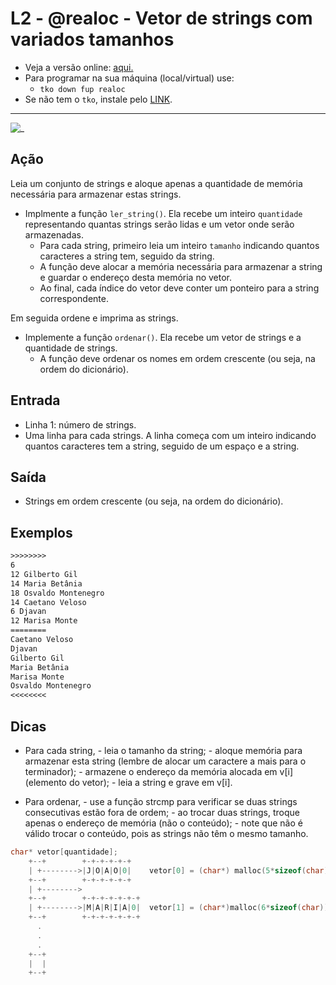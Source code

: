 # L2 - @realoc - Vetor de strings com variados tamanhos

- Veja a versão online: [aqui.](https://github.com/qxcodefup/arcade/blob/master/base/realoc/Readme.md)
- Para programar na sua máquina (local/virtual) use:
  - `tko down fup realoc`
- Se não tem o `tko`, instale pelo [LINK](https://github.com/senapk/tko#tko).

---

![_](https://raw.githubusercontent.com/qxcodefup/arcade/master/base/realoc/cover.jpg)

## Ação

Leia um conjunto de strings e aloque apenas a quantidade de memória necessária para armazenar estas strings.

- Implmente a função `ler_string()`. Ela recebe um inteiro `quantidade` representando quantas strings serão lidas e um vetor onde serão armazenadas.
  - Para cada string, primeiro leia um inteiro `tamanho` indicando quantos caracteres a string tem, seguido da string.
  - A função deve alocar a memória necessária para armazenar a string e guardar o endereço desta memória no vetor.
  - Ao final, cada índice do vetor deve conter um ponteiro para a string correspondente.

Em seguida ordene e imprima as strings.

- Implemente a função `ordenar()`. Ela recebe um vetor de strings e a quantidade de strings.
  - A função deve ordenar os nomes em ordem crescente (ou seja, na ordem do dicionário).

## Entrada

- Linha 1: número de strings.
- Uma linha para cada strings.
A linha começa com um inteiro indicando quantos caracteres tem a string,
seguido de um espaço e a string.
  
## Saída

- Strings em ordem crescente (ou seja, na ordem do dicionário).
  
## Exemplos

``` txt
>>>>>>>>
6
12 Gilberto Gil
14 Maria Betânia
18 Osvaldo Montenegro
14 Caetano Veloso
6 Djavan
12 Marisa Monte
========
Caetano Veloso
Djavan
Gilberto Gil
Maria Betânia
Marisa Monte
Osvaldo Montenegro
<<<<<<<<
```

## Dicas

- Para cada string,
      - leia o tamanho da string;
      - aloque memória para armazenar esta string (lembre de alocar um caractere a mais para o terminador);
      - armazene o endereço da memória alocada em v\[i\] (elemento do vetor);
      - leia a string e grave em v\[i\].

- Para ordenar,
      - use a função strcmp para verificar se duas strings consecutivas estão fora de ordem;
      - ao trocar duas strings, troque apenas o endereço de memória (não o conteúdo);
      - note que não é válido trocar o conteúdo, pois as strings não têm o mesmo tamanho.

```c
char* vetor[quantidade];
    +--+        +-+-+-+-+-+
    | +-------->|J|O|A|O|0|    vetor[0] = (char*) malloc(5*sizeof(char));
    +--+        +-+-+-+-+-+
    | +-------->
    +--+        +-+-+-+-+-+-+
    | +-------->|M|A|R|I|A|0|  vetor[1] = (char*)malloc(6*sizeof(char));
    +--+        +-+-+-+-+-+-+
      .
      .
      .
    +--+
    |  |
    +--+
```
